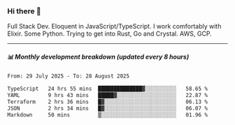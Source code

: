 ### Hi there 👋

Full Stack Dev. Eloquent in JavaScript/TypeScript. I work comfortably with Elixir. Some Python. Trying to get into Rust, Go and Crystal. AWS, GCP.

***

##### 📊 Monthly development breakdown (updated every 8 hours)

<!--START_SECTION:waka-->

```txt
From: 29 July 2025 - To: 28 August 2025

TypeScript   24 hrs 55 mins  ██████████████▓░░░░░░░░░░   58.65 %
YAML         9 hrs 43 mins   █████▓░░░░░░░░░░░░░░░░░░░   22.87 %
Terraform    2 hrs 36 mins   █▓░░░░░░░░░░░░░░░░░░░░░░░   06.13 %
JSON         2 hrs 34 mins   █▓░░░░░░░░░░░░░░░░░░░░░░░   06.07 %
Markdown     50 mins         ▒░░░░░░░░░░░░░░░░░░░░░░░░   01.96 %
```

<!--END_SECTION:waka-->
